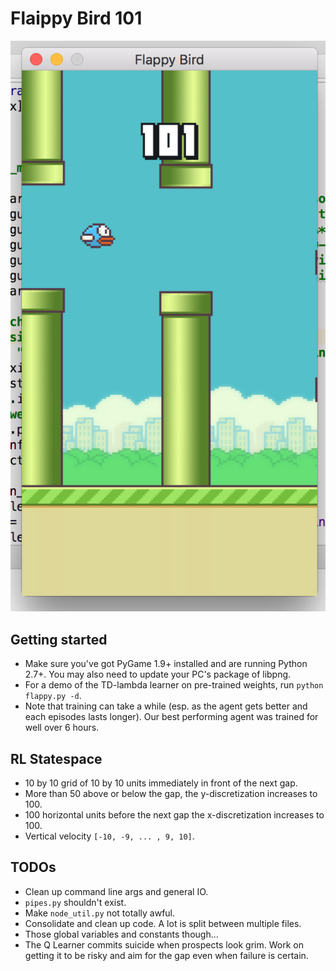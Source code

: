 # Flaippy Bird 101

![Flappy Bird 101](https://github.com/josephwandile/flaippy-bird/blob/master/assets/101.png)

## Getting started
* Make sure you've got PyGame 1.9+ installed and are running Python 2.7+. You may also need to update your PC's package of libpng.
* For a demo of the TD-lambda learner on pre-trained weights, run `python flappy.py -d`.
* Note that training can take a while (esp. as the agent gets better and each episodes lasts longer). Our best performing agent was trained for well over 6 hours.

## RL Statespace
* 10 by 10 grid of 10 by 10 units immediately in front of the next gap. 
* More than 50 above or below the gap, the y-discretization increases to 100. 
* 100 horizontal units before the next gap the x-discretization increases to 100.
* Vertical velocity `[-10, -9, ... , 9, 10]`.

## TODOs
* Clean up command line args and general IO.
* `pipes.py` shouldn't exist.
* Make `node_util.py` not totally awful.
* Consolidate and clean up code. A lot is split between multiple files. 
* Those global variables and constants though... 
* The Q Learner commits suicide when prospects look grim. Work on getting it to be risky and aim for the gap even when failure is certain.
